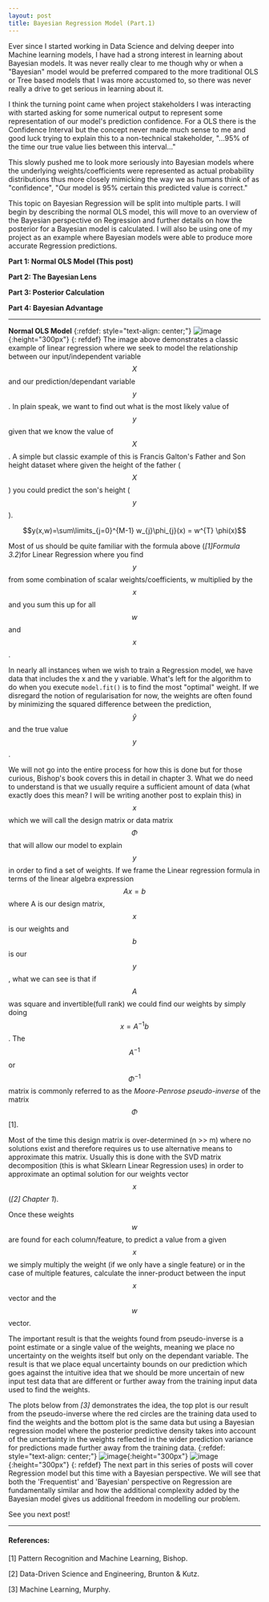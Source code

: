```yaml
---
layout: post
title: Bayesian Regression Model (Part.1)
---
```


Ever since I started working in Data Science and delving deeper into Machine learning models, I have had a strong interest in learning about Bayesian models. It was never really clear to me though why or when a "Bayesian" model would be preferred compared to the more traditional OLS or Tree based models that I was more accustomed to, so there was never really a drive to get serious in learning about it.

I think the turning point came when project stakeholders I was interacting with started asking for some numerical output to represent some representation of our model's prediction confidence. For a OLS there is the Confidence Interval but the concept never made much sense to me and good luck trying to explain this to a non-technical stakeholder, "...95% of the time our true value lies between this interval..."

This slowly pushed me to look more seriously into Bayesian models where the underlying weights/coefficients were represented as actual probability distributions thus more closely mimicking the way we as humans think of as "confidence", "Our model is 95% certain this predicted value is correct."

This topic on Bayesian Regression will be split into multiple parts. I will begin by describing the normal OLS model, this will move to an overview of the Bayesian perspective on Regression and further details on how the posterior for a Bayesian model is calculated. I will also be using one of my project as an example where Bayesian models were able to produce more accurate Regression predictions.

**Part 1: Normal OLS Model (This post)**

**Part 2: The Bayesian Lens**

**Part 3: Posterior Calculation**

**Part 4: Bayesian Advantage**

---
**Normal OLS Model**
{:refdef: style="text-align: center;"}
![image](/assets/img/lr_drawn.png){:height="300px"}
{: refdef}
The image above demonstrates a classic example of linear regression where we seek to model the relationship between our input/independent variable $$X$$ and our prediction/dependant variable $$y$$. In plain speak, we want to find out what is the most likely value of $$y$$ given that we know the value of $$X$$. A simple but classic example of this is Francis Galton's Father and Son height dataset where given the height of the father ($$X$$) you could predict the son's height ($$y$$).

$$y(x,w)=\sum\limits_{j=0}^{M-1} w_{j}\phi_{j}(x) = w^{T} \phi(x)$$

Most of us should be quite familiar with the formula above (*[1]Formula 3.2*)for Linear Regression where you find $$y$$ from some combination of scalar weights/coefficients, w multiplied by the $$x$$ and you sum this up for all $$w$$ and $$x$$.

In nearly all instances when we wish to train a Regression model, we have data that includes the x and the y variable. What's left for the algorithm to do when you execute ```model.fit()``` is to find the most "optimal" weight. If we disregard the notion of regularisation for now, the weights are often found by minimizing the squared difference between the prediction, $$\hat{y}$$ and the true value $$y$$.

We will not go into the entire process for how this is done but for those curious, Bishop's book covers this in detail in chapter 3. What we do need to understand is that we usually require a sufficient amount of data (what exactly does this mean? I will be writing another post to explain this) in $$x$$ which we will call the design matrix or data matrix $$\Phi$$ that will allow our model to explain $$y$$ in order to find a set of weights.
If we frame the Linear regression formula in terms of the linear algebra expression $$Ax=b$$ where A is our design matrix, $$x$$ is our weights and $$b$$ is our $$y$$, what we can see is that if $$A$$ was square and invertible(full rank) we could find our weights by simply doing $$x=A^{-1}b$$.
The $$A^{-1}$$ or $$\Phi^{-1}$$ matrix is commonly referred to as the *Moore-Penrose pseudo-inverse* of the matrix $$\Phi$$ [1].

Most of the time this design matrix is over-determined (n >> m) where no solutions exist and therefore requires us to use alternative means to approximate this matrix. Usually this is done with the SVD matrix decomposition (this is what Sklearn Linear Regression uses) in order to approximate an optimal solution for our weights vector $$x$$ (*[2] Chapter 1*).

Once these weights $$w$$ are found for each column/feature, to predict a value from a given $$x$$ we simply multiply the weight (if we only have a single feature) or in the case of multiple features, calculate the inner-product between the input $$x$$ vector and the $$w$$ vector.

The important result is that the weights found from pseudo-inverse is a point estimate or a single value of the weights, meaning we place no uncertainty on the weights itself but only on the dependant variable. The result is that we place equal uncertainty bounds on our prediction which goes against the intuitive idea that  we should be more uncertain of new input test data that are different or further away from the training input data used to find the weights.

The plots below from *[3]* demonstrates the idea, the top plot is our result from the pseudo-inverse where the red circles are the training data used to find the weights and the bottom plot is the same data but using a Bayesian regression model where the posterior predictive density takes into account of the uncertainty in the weights reflected in the wider prediction variance for predictions made further away from the training data.
{:refdef: style="text-align: center;"}
![image](/assets/img/mle_approx.png){:height="300px"}
![image](/assets/img/posterior_predictive.png){:height="300px"}
{: refdef}
The next part in this series of posts will cover Regression model but this time with a Bayesian perspective. We will see that both the 'Frequentist' and 'Bayesian' perspective on Regression are fundamentally similar and how the additional complexity added by the Bayesian model gives us additional freedom in modelling our problem.

See you next post!

---
#### References:
[1] Pattern Recognition and Machine Learning, Bishop.

[2] Data-Driven Science and Engineering, Brunton & Kutz.

[3] Machine Learning, Murphy.
